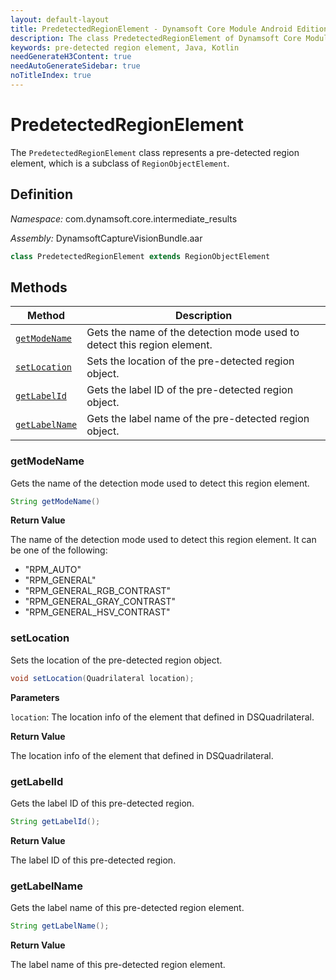 ```yaml
---
layout: default-layout
title: PredetectedRegionElement - Dynamsoft Core Module Android Edition API Reference
description: The class PredetectedRegionElement of Dynamsoft Core Module represents a pre-detected region element, which is a subclass of RegionObjectElement.
keywords: pre-detected region element, Java, Kotlin
needGenerateH3Content: true
needAutoGenerateSidebar: true
noTitleIndex: true
---
```


# PredetectedRegionElement

The `PredetectedRegionElement` class represents a pre-detected region element, which is a subclass of `RegionObjectElement`.

## Definition

*Namespace:* com.dynamsoft.core.intermediate_results

*Assembly:* DynamsoftCaptureVisionBundle.aar

```java
class PredetectedRegionElement extends RegionObjectElement
```

## Methods

| Method | Description |
| ------ | ----------- |
| [`getModeName`](#getmodename) | Gets the name of the detection mode used to detect this region element. |
| [`setLocation`](#setlocation) | Sets the location of the pre-detected region object. |
| [`getLabelId`](#getlabelid) | Gets the label ID of the pre-detected region object. |
| [`getLabelName`](#getlabelname) | Gets the label name of the pre-detected region object. |

### getModeName

Gets the name of the detection mode used to detect this region element.

```java
String getModeName()
```

**Return Value**

The name of the detection mode used to detect this region element. It can be one of the following:

- "RPM_AUTO"
- "RPM_GENERAL"
- "RPM_GENERAL_RGB_CONTRAST"
- "RPM_GENERAL_GRAY_CONTRAST"
- "RPM_GENERAL_HSV_CONTRAST"

### setLocation

Sets the location of the pre-detected region object.

```java
void setLocation(Quadrilateral location);
```

**Parameters**

`location`: The location info of the element that defined in DSQuadrilateral.

**Return Value**

The location info of the element that defined in DSQuadrilateral.

### getLabelId

Gets the label ID of this pre-detected region.

```java
String getLabelId();
```

**Return Value**

The label ID of this pre-detected region.

### getLabelName

Gets the label name of this pre-detected region element.

```java
String getLabelName();
```

**Return Value**

The label name of this pre-detected region element.
